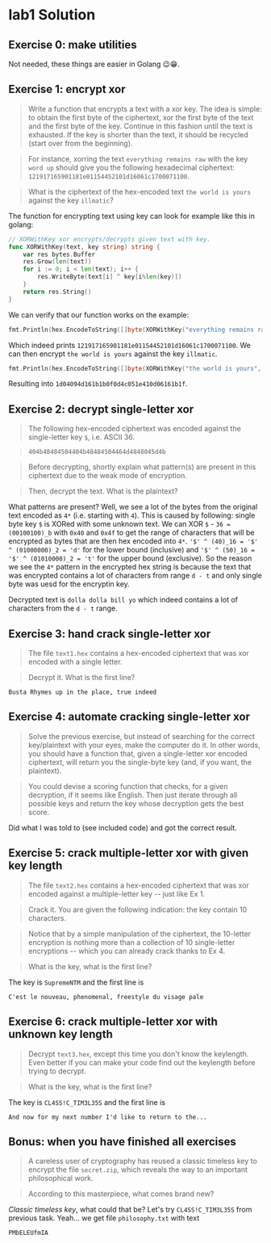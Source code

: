 # lab1 Solution

## Exercise 0: make utilities

Not needed, these things are easier in Golang 😉😁.

## Exercise 1: encrypt xor

> Write a function that encrypts a text with a xor key. The idea is
  simple: to obtain the first byte of the ciphertext, xor the first byte
  of the text and the first byte of the key. Continue in this fashion
  until the text is exhausted. If the key is shorter than the text, it
  should be recycled (start over from the beginning).
  
> For instance, xorring the text `everything remains raw` with the key
  `word up` should give you the following hexadecimal ciphertext:
  `121917165901181e01154452101d16061c1700071100`.
  
> What is the ciphertext of the hex-encoded text `the world is yours` against the key `illmatic`?


The function for encrypting text using key can look for example like this
in golang:

```go
// XORWithKey xor encrypts/decrypts given text with key.
func XORWithKey(text, key string) string {
	var res bytes.Buffer
	res.Grow(len(text))
	for i := 0; i < len(text); i++ {
		res.WriteByte(text[i] ^ key[i%len(key)])
	}
	return res.String()
}
```

We can verify that our function works on the example:

```go
fmt.Println(hex.EncodeToString([]byte(XORWithKey("everything remains raw", "word up"))))
```

Which indeed prints `121917165901181e01154452101d16061c1700071100`.
We can then encrypt `the world is yours` against the key `illmatic`.

```go
fmt.Println(hex.EncodeToString([]byte(XORWithKey("the world is yours", "illmatic"))))
```

Resulting into `1d04094d161b1b0f0d4c051e410d06161b1f`.

## Exercise 2: decrypt single-letter xor

> The following hex-encoded ciphertext was encoded against the
  single-letter key `$`, i.e. ASCII 36.
  
>    `404b48484504404b48484504464d4848045d4b`
  
> Before decrypting, shortly explain what pattern(s) are present in this
  ciphertext due to the weak mode of encryption.
  
> Then, decrypt the text. What is the plaintext?

What patterns are present? Well, we see a lot of the bytes from the original
text encoded as `4*` (i.e. starting with `4`). This is caused by following:
single byte key `$` is XORed with some unknown text. We can XOR `$` - `36 = (00100100)_b`
with `0x40` and `0x4f` to get the range of characters that will be encrypted
as bytes that are then hex encoded into `4*`. `'$' ^ (40)_16 = '$' ^ (01000000)_2 = 'd'` for
the lower bound (inclusive) and `'$' ^ (50)_16 = '$' ^ (01010000)_2 = 't'` for the upper bound (exclusive).
So the reason we see the `4*` pattern in the encrypted hex string is because the
text that was encrypted contains a lot of characters from range `d - t` and only single byte
was uesd for the encryptin key.

Decrypted text is `dolla dolla bill yo` which indeed contains a lot of characters from the
`d - t` range.

## Exercise 3: hand crack single-letter xor

> The file `text1.hex` contains a hex-encoded ciphertext that was
  xor encoded with a single letter.
  
> Decrypt it. What is the first line?

```text
Busta Rhymes up in the place, true indeed
```

## Exercise 4: automate cracking single-letter xor

> Solve the previous exercise, but instead of searching for the correct
  key/plaintext with your eyes, make the computer do it. In other words,
  you should have a function that, given a single-letter xor encoded
  ciphertext, will return you the single-byte key (and, if you want, the
  plaintext).
  
> You could devise a scoring function that checks, for a given
  decryption, if it seems like English. Then just iterate through all
  possible keys and return the key whose decryption gets the best
  score.

Did what I was told to (see included code) and got the correct result.

## Exercise 5: crack multiple-letter xor with given key length

> The file `text2.hex` contains a hex-encoded ciphertext that was xor
  encoded against a multiple-letter key -- just like Ex 1.

> Crack it. You are given the following indication: the key contain
  10 characters.

> Notice that by a simple manipulation of the ciphertext, the 10-letter
  encryption is nothing more than a collection of 10 single-letter
  encryptions -- which you can already crack thanks to Ex 4.

> What is the key, what is the first line?

The key is `SupremeNTM` and the first line is

```text
C'est le nouveau, phenomenal, freestyle du visage pale
```

## Exercise 6: crack multiple-letter xor with unknown key length

> Decrypt `text3.hex`, except this time you don't know the keylength.
  Even better if you can make your code find out the keylength before
  trying to decrypt.
  
> What is the key, what is the first line?

The key is `CL4SS!C_TIM3L35S` and the first line is

```text
And now for my next number I'd like to return to the...
```

## Bonus: when you have finished all exercises

> A careless user of cryptography has reused a classic timeless key to
  encrypt the file `secret.zip`, which reveals the way to an important
  philosophical work.
  
> According to this masterpiece, what comes brand new?

_Classic timeless key_, what could that be? Let's try `CL4SS!C_TIM3L35S`
from previous task. Yeah... we get file `philosophy.txt` with text

```text
PMbELEUfmIA
```
